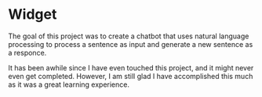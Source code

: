# Widget

The goal of this project was to create a chatbot that uses natural language processing to process a sentence as input and generate a new sentence as a responce.

It has been awhile since I have even touched this project, and it might never even get completed. However, I am still glad I have accomplished this much as it was a great learning experience.
